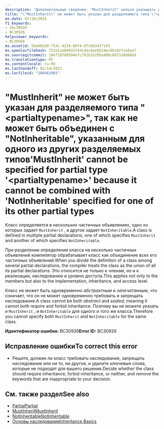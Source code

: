 ```yaml
---
description: 'Дополнительные сведения: "MustInherit" нельзя указывать для разделяемого типа " <partialtypename> ", так как он не может быть объединен с "NotInheritable", указанным для одного из его других разделяемых типов'
title: "\"MustInherit\" не может быть указан для разделяемого типа \"<partialtypename>\", так как не может быть объединен с \"NotInheritable\", указанным для одного из других разделяемых типов"
ms.date: 07/20/2015
f1_keywords:
- vbc30926
- BC30926
helpviewer_keywords:
- BC30926
ms.assetid: 59a0b5d9-f53c-4234-88f4-dfc66342f143
ms.openlocfilehash: f32d11eb0435f4dcd4c0ae8524ec66c02fa10aa7
ms.sourcegitcommit: 10e719780594efc781b15295e499c66f316068b8
ms.translationtype: MT
ms.contentlocale: ru-RU
ms.lasthandoff: 02/14/2021
ms.locfileid: "100463901"
---
```

# <a name="mustinherit-cannot-be-specified-for-partial-type-partialtypename-because-it-cannot-be-combined-with-notinheritable-specified-for-one-of-its-other-partial-types"></a><span data-ttu-id="0b871-103">"MustInherit" не может быть указан для разделяемого типа "\<partialtypename>", так как не может быть объединен с "NotInheritable", указанным для одного из других разделяемых типов</span><span class="sxs-lookup"><span data-stu-id="0b871-103">'MustInherit' cannot be specified for partial type '\<partialtypename>' because it cannot be combined with 'NotInheritable' specified for one of its other partial types</span></span>

<span data-ttu-id="0b871-104">Класс определяется в нескольких частичных объявлениях, одно из которых задает `MustInherit` , а другое задает `NotInheritable`.</span><span class="sxs-lookup"><span data-stu-id="0b871-104">A class is defined in multiple partial declarations, one of which specifies `MustInherit` and another of which specifies `NotInheritable`.</span></span>  
  
 <span data-ttu-id="0b871-105">При разделении определения класса на несколько частичных объявлений компилятор обрабатывает класс как объединение всех его частичных объявлений.</span><span class="sxs-lookup"><span data-stu-id="0b871-105">When you divide the definition of a class among several partial declarations, the compiler treats the class as the union of all its partial declarations.</span></span> <span data-ttu-id="0b871-106">Это относится не только к членам, но и к реализации, наследованию и уровню доступа.</span><span class="sxs-lookup"><span data-stu-id="0b871-106">This applies not only to the members but also to the implementation, inheritance, and access level.</span></span>  
  
 <span data-ttu-id="0b871-107">Класс не может быть одновременно *абстрактным* и *запечатанным*, что означает, что он не может одновременно требовать и запрещать наследование.</span><span class="sxs-lookup"><span data-stu-id="0b871-107">A class cannot be both *abstract* and *sealed*, meaning it cannot both require and forbid inheritance.</span></span> <span data-ttu-id="0b871-108">Поэтому вы не можете указать и `MustInherit` , и `NotInheritable` для одного и того же класса.</span><span class="sxs-lookup"><span data-stu-id="0b871-108">Therefore you cannot specify both `MustInherit` and `NotInheritable` for the same class.</span></span>  
  
 <span data-ttu-id="0b871-109">**Идентификатор ошибки:** BC30926</span><span class="sxs-lookup"><span data-stu-id="0b871-109">**Error ID:** BC30926</span></span>  
  
## <a name="to-correct-this-error"></a><span data-ttu-id="0b871-110">Исправление ошибки</span><span class="sxs-lookup"><span data-stu-id="0b871-110">To correct this error</span></span>  
  
- <span data-ttu-id="0b871-111">Решите, должен ли класс требовать наследование, запрещать наследование или ни то, ни другое, и удалите ключевые слова, которые не подходят для вашего решения.</span><span class="sxs-lookup"><span data-stu-id="0b871-111">Decide whether the class should require inheritance, forbid inheritance, or neither, and remove the keywords that are inappropriate to your decision.</span></span>  
  
## <a name="see-also"></a><span data-ttu-id="0b871-112">См. также раздел</span><span class="sxs-lookup"><span data-stu-id="0b871-112">See also</span></span>

- [<span data-ttu-id="0b871-113">Partial</span><span class="sxs-lookup"><span data-stu-id="0b871-113">Partial</span></span>](../language-reference/modifiers/partial.md)
- [<span data-ttu-id="0b871-114">MustInherit</span><span class="sxs-lookup"><span data-stu-id="0b871-114">MustInherit</span></span>](../language-reference/modifiers/mustinherit.md)
- [<span data-ttu-id="0b871-115">NotInheritable</span><span class="sxs-lookup"><span data-stu-id="0b871-115">NotInheritable</span></span>](../language-reference/modifiers/notinheritable.md)
- [<span data-ttu-id="0b871-116">Основы наследования</span><span class="sxs-lookup"><span data-stu-id="0b871-116">Inheritance Basics</span></span>](../programming-guide/language-features/objects-and-classes/inheritance-basics.md)
